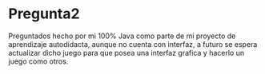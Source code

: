 # Pregunta2
Preguntados hecho por mi 100% Java como parte de mi proyecto de aprendizaje autodidacta, aunque no cuenta con interfaz, a futuro se espera actualizar dicho juego para que posea una interfaz grafica y hacerlo un juego como otros.
